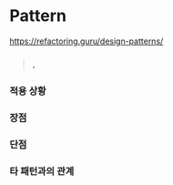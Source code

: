 # Pattern

https://refactoring.guru/design-patterns/

> ### .

### 적용 상황

### 장점

### 단점

### 타 패턴과의 관계
